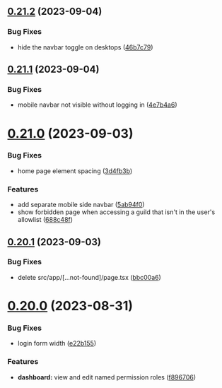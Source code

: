 ## [0.21.2](https://github.com/onesoft-sudo/sudobot-dashboard/compare/v0.21.1...v0.21.2) (2023-09-04)


### Bug Fixes

* hide the navbar toggle on desktops ([46b7c79](https://github.com/onesoft-sudo/sudobot-dashboard/commit/46b7c791d5501a2ec64752d3e4160b842e123971))



## [0.21.1](https://github.com/onesoft-sudo/sudobot-dashboard/compare/v0.21.0...v0.21.1) (2023-09-04)


### Bug Fixes

* mobile navbar not visible without logging in ([4e7b4a6](https://github.com/onesoft-sudo/sudobot-dashboard/commit/4e7b4a6daf596821cece070f8cfc750f6e1b8659))



# [0.21.0](https://github.com/onesoft-sudo/sudobot-dashboard/compare/v0.20.1...v0.21.0) (2023-09-03)


### Bug Fixes

* home page element spacing ([3d4fb3b](https://github.com/onesoft-sudo/sudobot-dashboard/commit/3d4fb3b99085bfeb2760729cfe80f98295052f25))


### Features

* add separate mobile side navbar ([5ab94f0](https://github.com/onesoft-sudo/sudobot-dashboard/commit/5ab94f093296829409d6bba13e90777670532b36))
* show forbidden page when accessing a guild that isn't in the user's allowlist ([688c48f](https://github.com/onesoft-sudo/sudobot-dashboard/commit/688c48f8b67ef558373af7467dc42f004c1a1a9b))



## [0.20.1](https://github.com/onesoft-sudo/sudobot-dashboard/compare/v0.20.0...v0.20.1) (2023-09-03)


### Bug Fixes

* delete src/app/[...not-found]/page.tsx ([bbc00a6](https://github.com/onesoft-sudo/sudobot-dashboard/commit/bbc00a6a17f87202f0a0361c8ad1f704603a8d76))



# [0.20.0](https://github.com/onesoft-sudo/sudobot-dashboard/compare/v0.19.3...v0.20.0) (2023-08-31)


### Bug Fixes

* login form width ([e22b155](https://github.com/onesoft-sudo/sudobot-dashboard/commit/e22b15526f3d04128d782e7480aedd8e4d39aedc))


### Features

* **dashboard:** view and edit named permission roles ([f896706](https://github.com/onesoft-sudo/sudobot-dashboard/commit/f896706ee06f5710143eb796c4ef65a6c6779c22))



